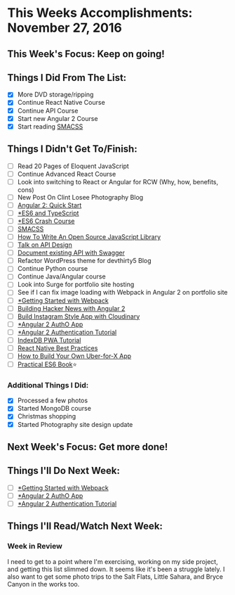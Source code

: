 # This Weeks Accomplishments: November 27, 2016

## This Week's Focus: Keep on going!

## Things I Did From The List:

- [x] More DVD storage/ripping
- [x] Continue React Native Course
- [x] Continue API Course
- [x] Start new Angular 2 Course
- [x] Start reading [SMACSS](https://smacss.com/book/)

## Things I Didn't Get To/Finish:

- [ ] Read 20 Pages of Eloquent JavaScript
- [ ] Continue Advanced React Course
- [ ] Look into switching to React or Angular for RCW (Why, how, benefits, cons)
- [ ] New Post On Clint Losee Photography Blog
- [ ] [Angular 2: Quick Start](https://www.youtube.com/watch?v=f80wkYP5rTI)
- [ ] [*ES6 and TypeScript](https://www.youtube.com/watch?v=CG2Ut1Wski8&feature=youtu.be&t=2m50s&utm_content=educational&utm_campaign=2016-08-25&utm_source=email-sendgrid&utm_term=133370&utm_medium=486884)
- [ ] [*ES6 Crash Course](https://laracasts.com/series/es6-cliffsnotes)
- [ ] [SMACSS](https://smacss.com/book/)
- [ ] [How To Write An Open Source JavaScript Library](https://egghead.io/courses/how-to-write-an-open-source-javascript-library)
- [ ] [Talk on API Design](http://2016.cascadiafest.org/speakers/bryan-hughes/)
- [ ] [Document existing API with Swagger](https://scotch.io/tutorials/document-your-already-existing-apis-with-swagger)
- [ ] Refactor WordPress theme for devthirty5 Blog
- [ ] Continue Python course
- [ ] Continue Java/Angular course
- [ ] Look into Surge for portfolio site hosting
- [ ] See if I can fix image loading with Webpack in Angular 2 on portfolio site
- [ ] [*Getting Started with Webpack](https://scotch.io/tutorials/getting-started-with-webpack-module-bundling-magic)
- [ ] [Building Hacker News with Angular 2](http://houssein.me/angular2-hacker-news)
- [ ] [Build Instagram Style App with Cloudinary](https://scotch.io/bar-talk/build-the-back-end-for-your-own-instagram-style-app-with-cloudinary)
- [ ] [*Angular 2 AuthO App](https://www.youtube.com/watch?v=i_dHFvi1BJc)
- [ ] [*Angular 2 Authentication Tutorial](https://auth0.com/blog/angular-2-authentication/)
- [ ] [IndexDB PWA Tutorial](https://bitsofco.de/bitsofcode-pwa-part-2-instant-loading-with-indexeddb/)
- [ ] [React Native Best Practices](https://reactjs.co/react-native-convention/)
- [ ] [How to Build Your Own Uber-for-X App](https://medium.freecodecamp.com/how-to-build-your-own-uber-for-x-app-33237955e253?_branch_match_id=304619048814071969#.ruv3qw5eg)
- [ ] [Practical ES6 Book](https://ponyfoo.com/books/practical-es6/chapters#toc)⭐

### Additional Things I Did:

- [x] Processed a few photos
- [x] Started MongoDB course
- [x] Christmas shopping
- [x] Started Photography site design update

## Next Week's Focus: Get more done!

## Things I'll Do Next Week:

- [ ] [*Getting Started with Webpack](https://scotch.io/tutorials/getting-started-with-webpack-module-bundling-magic)
- [ ] [*Angular 2 AuthO App](https://www.youtube.com/watch?v=i_dHFvi1BJc)
- [ ] [*Angular 2 Authentication Tutorial](https://auth0.com/blog/angular-2-authentication/)

## Things I'll Read/Watch Next Week:

### Week in Review

I need to get to a point where I'm exercising, working on my side project, and getting this list slimmed down. It seems like it's been a struggle lately. 
I also want to get some photo trips to the Salt Flats, Little Sahara, and Bryce Canyon in the works too.